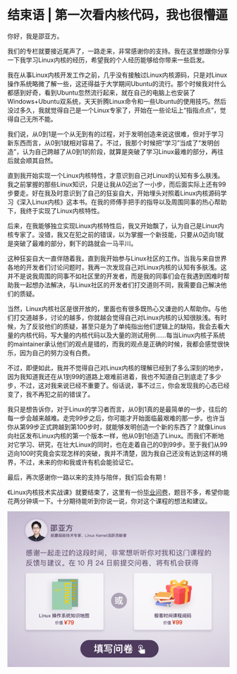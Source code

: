 # 结束语 | 第一次看内核代码，我也很懵逼
你好，我是邵亚方。

我们的专栏就要接近尾声了，一路走来，非常感谢你的支持。我在这里想跟你分享一下我学习Linux内核的经历，希望我的个人经历能够给你带来一些启发。

我在从事Linux内核开发工作之前，几乎没有接触过Linux内核源码，只是对Linux操作系统略微了解一些，这还得益于大学期间Ubuntu的流行。那个时候我对什么都感到好奇，看到Ubuntu忽然流行起来，就在自己的电脑上也安装了Windows+Ubuntu双系统，天天折腾Linux命令和一些Ubuntu的使用技巧。然后没过多久，我就觉得自己是一个Linux专家了，开始在一些论坛上“指指点点”，觉得自己无所不能。

我们说，从0到1是一个从无到有的过程，对于发明创造来说这很难，但对于学习新东西而言，从0到1就相对容易了。不过，我那个时候把“学习”当成了“发明创造”，认为自己跨越了从0到1的阶段，就算是突破了学习Linux最难的部分，再往后就会顺其自然。

直到我开始实现一个Linux内核特性，才意识到自己对Linux的认知有多么肤浅。我之前掌握的那些Linux知识，只是让我从0迈出了一小步，而后面实际上还有99步要走。好在我及时意识到了自己的狂妄自大，开始埋头对照着Linux内核源码学习《深入Linux内核》这本书。在我的师傅手把手的指导以及周围同事的热心帮助下，我终于实现了Linux内核特性。

<!-- [[[read_end]]] -->

后来，在我能够独立实现Linux内核特性后，我又开始飘了，认为自己是Linux内核专家了。没错，我又在犯之前的错误，以为掌握一个新技能，只要从0迈向1就是突破了最难的部分，剩下的路就会一马平川。

这种狂妄自大一直伴随着我，直到我开始参与Linux社区的工作。当我与来自世界各地的开发者们讨论问题时，我再一次发现自己对Linux内核的认知有多肤浅。这并不是说我周围的同事不如社区里的开发者，而是我的同事们会在我遇到困难时帮助我一起想办法解决，与Linux社区的开发者们打交道则不同，我需要自己解决他们的质疑。

当然，Linux内核社区是很开放的，里面也有很多既热心又谦逊的人帮助你。与他们打交道越多，讨论的越多，你就越会觉得自己对Linux内核的认知很肤浅。有时候，为了反驳他们的质疑，甚至只是为了单纯指出他们逻辑上的缺陷，我会去看大量的内核代码，写大量的内核代码以及大量的测试用例……每当Linux内核子系统的maintainer承认他们的观点是错的，而我的观点是正确的时候，我都会感觉很快乐，因为自己的努力没有白费。

不过，即便如此，我并不觉得自己对Linux内核的理解已经到了多么深刻的地步，因为我知道我还在从1到99的道路上艰难前进着，我也不知道自己到底走了多少步，不过，这对我来说已经不重要了。俗话说，事不过三，你会发现我的心态已经变了，我不再犯之前的错误了。

我只是想告诉你，对于Linux的学习者而言，从0到1真的是最简单的一步，往后的每一步会越来越难。走完99步之后，你可能才开始面临最艰难的那一步。也许当你从第99步正式跨越到第100步时，就能够发明创造一个新的东西了？就像Linus向社区发布Linux内核的第一个版本一样，他从0到1创造了Linux。而我们不断地对它学习、研究，在壮大Linux的同时，也在走着自己的0到99步。至于我们从99迈向100时究竟会实现怎样的突破，我并不清楚，因为我自己还没有达到这样的境界，不过，未来的你和我或许有机会能验证它。

最后，再次感谢你一路以来的支持与陪伴，我们后会有期！

《Linux内核技术实战课》就要结束了，这里有一份[毕业问卷](https://jinshuju.net/f/mwe1E9)，题目不多，希望你能花两分钟填一下。十分期待能听到你说一说，你对这个课程的想法和建议。

[![](./httpsstatic001geekbangorgresourceimage385238d6dbba408db9d4a3fe34857de5d652.jpg)](https://jinshuju.net/f/mwe1E9)